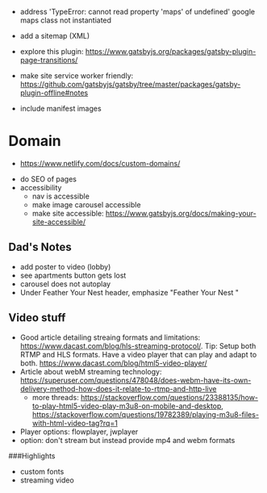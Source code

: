 * address 'TypeError: cannot read property 'maps' of undefined' google maps class not instantiated
* add a sitemap (XML)
* explore this plugin: https://www.gatsbyjs.org/packages/gatsby-plugin-page-transitions/
* make site service worker friendly: https://github.com/gatsbyjs/gatsby/tree/master/packages/gatsby-plugin-offline#notes

* include manifest images

# Domain
- https://www.netlify.com/docs/custom-domains/

* do SEO of pages
* accessibility
    * nav is accessible
    * make image carousel accessible
    * make site accessible: https://www.gatsbyjs.org/docs/making-your-site-accessible/

## Dad's Notes
* add poster to video (lobby)
* see apartments button gets lost
* carousel does not autoplay
* Under Feather Your Nest header, emphasize "Feather Your Nest "

## Video stuff
- Good article detailing streaing formats and limitations: https://www.dacast.com/blog/hls-streaming-protocol/. Tip: Setup both RTMP and HLS formats. Have a video player that can play and adapt to both. https://www.dacast.com/blog/html5-video-player/
- Article about webM streaming technology: https://superuser.com/questions/478048/does-webm-have-its-own-delivery-method-how-does-it-relate-to-rtmp-and-http-live
   - more threads: https://stackoverflow.com/questions/23388135/how-to-play-html5-video-play-m3u8-on-mobile-and-desktop, https://stackoverflow.com/questions/19782389/playing-m3u8-files-with-html-video-tag?rq=1
- Player options: flowplayer, jwplayer
- option: don't stream but instead provide mp4 and webm formats

###Highlights
- custom fonts
- streaming video
